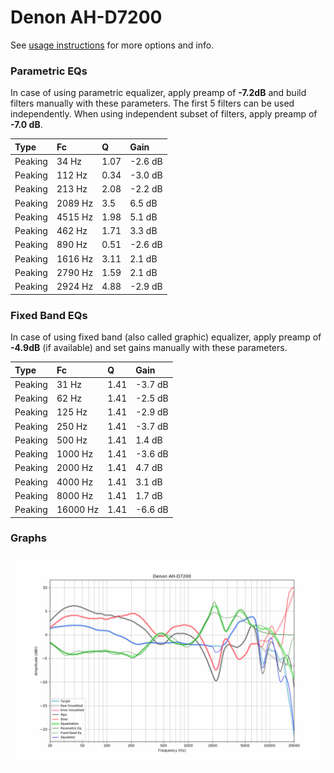 # Denon AH-D7200
See [usage instructions](https://github.com/jaakkopasanen/AutoEq#usage) for more options and info.

### Parametric EQs
In case of using parametric equalizer, apply preamp of **-7.2dB** and build filters manually
with these parameters. The first 5 filters can be used independently.
When using independent subset of filters, apply preamp of **-7.0 dB**.

| Type    | Fc      |    Q | Gain    |
|:--------|:--------|:-----|:--------|
| Peaking | 34 Hz   | 1.07 | -2.6 dB |
| Peaking | 112 Hz  | 0.34 | -3.0 dB |
| Peaking | 213 Hz  | 2.08 | -2.2 dB |
| Peaking | 2089 Hz | 3.5  | 6.5 dB  |
| Peaking | 4515 Hz | 1.98 | 5.1 dB  |
| Peaking | 462 Hz  | 1.71 | 3.3 dB  |
| Peaking | 890 Hz  | 0.51 | -2.6 dB |
| Peaking | 1616 Hz | 3.11 | 2.1 dB  |
| Peaking | 2790 Hz | 1.59 | 2.1 dB  |
| Peaking | 2924 Hz | 4.88 | -2.9 dB |

### Fixed Band EQs
In case of using fixed band (also called graphic) equalizer, apply preamp of **-4.9dB**
(if available) and set gains manually with these parameters.

| Type    | Fc       |    Q | Gain    |
|:--------|:---------|:-----|:--------|
| Peaking | 31 Hz    | 1.41 | -3.7 dB |
| Peaking | 62 Hz    | 1.41 | -2.5 dB |
| Peaking | 125 Hz   | 1.41 | -2.9 dB |
| Peaking | 250 Hz   | 1.41 | -3.7 dB |
| Peaking | 500 Hz   | 1.41 | 1.4 dB  |
| Peaking | 1000 Hz  | 1.41 | -3.6 dB |
| Peaking | 2000 Hz  | 1.41 | 4.7 dB  |
| Peaking | 4000 Hz  | 1.41 | 3.1 dB  |
| Peaking | 8000 Hz  | 1.41 | 1.7 dB  |
| Peaking | 16000 Hz | 1.41 | -6.6 dB |

### Graphs
![](./Denon%20AH-D7200.png)